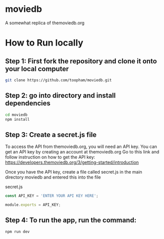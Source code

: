 # moviedb
A somewhat replica of themoviedb.org

# How to Run locally
## Step 1: First fork the repository and clone it onto your local computer
```sh
git clone https://github.com/toopham/moviedb.git
```
## Step 2: go into directory and install dependencies
```sh
cd moviedb
npm install
```
## Step 3: Create a secret.js file
To access the API from themoviedb.org, you will need an API key. You can get an API key by creating an account at themoviedb.org
Go to this link and follow instruction on how to get the API key: https://developers.themoviedb.org/3/getting-started/introduction

Once you have the API key, create a file called secret.js in the main directory moviedb and entered this into the file

secret.js
```js
const API_KEY = 'ENTER YOUR API KEY HERE';

module.exports = API_KEY;
```
## Step 4: To run the app, run the command:
```sh
npm run dev
```

